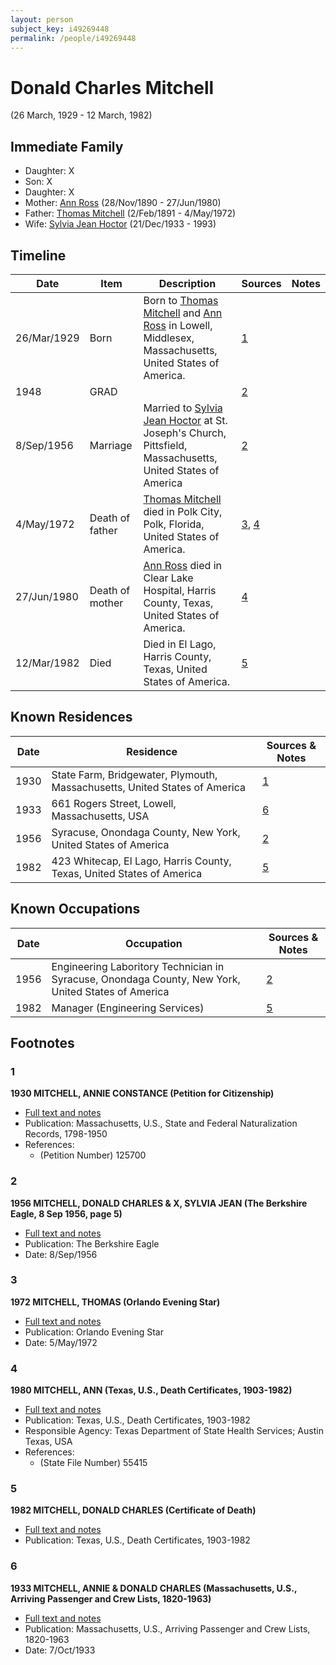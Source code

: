 ```yaml
---
layout: person
subject_key: i49269448
permalink: /people/i49269448
---
```


# Donald Charles Mitchell
(26 March, 1929 - 12 March, 1982)

## Immediate Family

* Daughter: X
* Son: X
* Daughter: X
* Mother: [Ann Ross](./@52613824@-ann-ross-b1890-11-28-d1980-6-27.md) (28/Nov/1890 - 27/Jun/1980)
* Father: [Thomas Mitchell](./@65815518@-thomas-mitchell-b1891-2-2-d1972-5-4.md) (2/Feb/1891 - 4/May/1972)
* Wife: [Sylvia Jean Hoctor](./@29702140@-sylvia-jean-hoctor-b1933-12-21-d1993.md) (21/Dec/1933 - 1993)

## Timeline

Date | Item | Description | Sources | Notes
---|---|---|---|---
26/Mar/1929 | Born | Born to [Thomas Mitchell](./@65815518@-thomas-mitchell-b1891-2-2-d1972-5-4.md) and [Ann Ross](./@52613824@-ann-ross-b1890-11-28-d1980-6-27.md) in Lowell, Middlesex, Massachusetts, United States of America. | [1](#1) | 
1948 | GRAD |  | [2](#2) | 
8/Sep/1956 | Marriage | Married to [Sylvia Jean Hoctor](./@29702140@-sylvia-jean-hoctor-b1933-12-21-d1993.md) at St. Joseph's Church, Pittsfield, Massachusetts, United States of America | [2](#2) | 
4/May/1972 | Death of father | [Thomas Mitchell](./@65815518@-thomas-mitchell-b1891-2-2-d1972-5-4.md) died in Polk City, Polk, Florida, United States of America. | [3](#3), [4](#4) | 
27/Jun/1980 | Death of mother | [Ann Ross](./@52613824@-ann-ross-b1890-11-28-d1980-6-27.md) died in Clear Lake Hospital, Harris County, Texas, United States of America. | [4](#4) | 
12/Mar/1982 | Died | Died in El Lago, Harris County, Texas, United States of America. | [5](#5) | 

## Known Residences

Date | Residence | Sources & Notes
---|---|---
1930 | State Farm, Bridgewater, Plymouth, Massachusetts, United States of America | [1](#1)
1933 | 661 Rogers Street, Lowell, Massachusetts, USA | [6](#6)
1956 | Syracuse, Onondaga County, New York, United States of America | [2](#2)
1982 | 423 Whitecap, El Lago, Harris County, Texas, United States of America | [5](#5)

## Known Occupations

Date | Occupation | Sources & Notes
---|---|---
1956 | Engineering Laboritory Technician in Syracuse, Onondaga County, New York, United States of America | [2](#2)
1982 | Manager (Engineering Services) | [5](#5)

## Footnotes

### 1

**1930 MITCHELL, ANNIE CONSTANCE (Petition for Citizenship)**

* [Full text and notes](../sources/@88444891@-1930-mitchell,-annie-constance-petition-for-citizenship-.md)
* Publication: Massachusetts, U.S., State and Federal Naturalization Records, 1798-1950
* References: 
  * (Petition Number) 125700

### 2

**1956 MITCHELL, DONALD CHARLES & X, SYLVIA JEAN (The Berkshire Eagle, 8 Sep 1956, page 5)**

* [Full text and notes](../sources/@67337826@-1956-mitchell,-donald-charles-&-hoctor,-sylvia-jean-the-berkshire-eagle,-8-sep-1956,-page-5-.md)
* Publication: The Berkshire Eagle
* Date: 8/Sep/1956

### 3

**1972 MITCHELL, THOMAS (Orlando Evening Star)**

* [Full text and notes](../sources/@85742890@-1972-mitchell,-thomas-orlando-evening-star-.md)
* Publication: Orlando Evening Star
* Date: 5/May/1972

### 4

**1980 MITCHELL, ANN (Texas, U.S., Death Certificates, 1903-1982)**

* [Full text and notes](../sources/@54706080@-1980-mitchell,-ann-texas,-u.s.,-death-certificates,-1903-1982-.md)
* Publication: Texas, U.S., Death Certificates, 1903-1982
* Responsible Agency: Texas Department of State Health Services; Austin Texas, USA
* References: 
  * (State File Number) 55415

### 5

**1982 MITCHELL, DONALD CHARLES (Certificate of Death)**

* [Full text and notes](../sources/@98775872@-1982-mitchell,-donald-charles-certificate-of-death-.md)
* Publication: Texas, U.S., Death Certificates, 1903-1982

### 6

**1933 MITCHELL, ANNIE & DONALD CHARLES (Massachusetts, U.S., Arriving Passenger and Crew Lists, 1820-1963)**

* [Full text and notes](../sources/@83344596@-1933-mitchell,-annie-&-donald-charles-massachusetts,-u.s.,-arriving-passenger-and-crew-lists,-1820-….md)
* Publication: Massachusetts, U.S., Arriving Passenger and Crew Lists, 1820-1963
* Date: 7/Oct/1933

